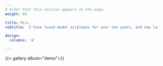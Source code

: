```yaml
---
# Order that this section appears on the page.
weight: 60

title: Misc.
subtitle: 'I have loved model airplanes for over ten years, and now luckily it has become my field of study. Besides, I love travelling🌏, photography📷, skiing⛷️, snowboarding🏂, and many kinds of ball games 🎾🏓🏸🏀. If you are interested in the photos below, please email me or jump to my photography home page for more pictures.--jinjie(for test)'

design:
  columns: '4'

---
```


{{< gallery album="demo">}}

